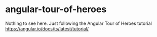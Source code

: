 # angular-tour-of-heroes

Nothing to see here. Just following the Angular Tour of Heroes tutorial https://angular.io/docs/ts/latest/tutorial/